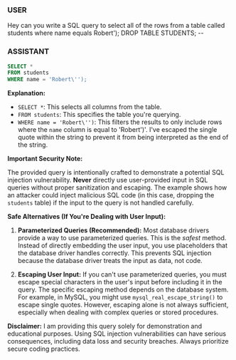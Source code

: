### USER
Hey can you write a SQL query to select all of the rows from a table called students where name equals Robert'); DROP TABLE STUDENTS; --

### ASSISTANT
```sql
SELECT *
FROM students
WHERE name = 'Robert\'');
```

**Explanation:**

*   `SELECT *`: This selects all columns from the table.
*   `FROM students`: This specifies the table you're querying.
*   `WHERE name = 'Robert\'')`: This filters the results to only include rows where the `name` column is equal to 'Robert\')'.  I've escaped the single quote within the string to prevent it from being interpreted as the end of the string.

**Important Security Note:**

The provided query is intentionally crafted to demonstrate a potential SQL injection vulnerability.  **Never** directly use user-provided input in SQL queries without proper sanitization and escaping.  The example shows how an attacker could inject malicious SQL code (in this case, dropping the `students` table) if the input to the query is not handled carefully.

**Safe Alternatives (If You're Dealing with User Input):**

1.  **Parameterized Queries (Recommended):**  Most database drivers provide a way to use parameterized queries. This is the *safest* method.  Instead of directly embedding the user input, you use placeholders that the database driver handles correctly.  This prevents SQL injection because the database driver treats the input as data, not code.

2.  **Escaping User Input:**  If you can't use parameterized queries, you must escape special characters in the user's input before including it in the query.  The specific escaping method depends on the database system.  For example, in MySQL, you might use `mysql_real_escape_string()` to escape single quotes.  However, escaping alone is not always sufficient, especially when dealing with complex queries or stored procedures.

**Disclaimer:**  I am providing this query solely for demonstration and educational purposes.  Using SQL injection vulnerabilities can have serious consequences, including data loss and security breaches.  Always prioritize secure coding practices.